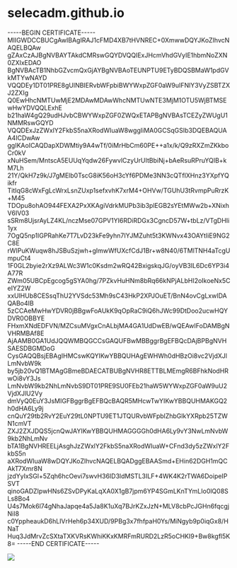 # selecadm.github.io

-----BEGIN CERTIFICATE-----
MIIGWDCCBUCgAwIBAgIRAJ1cFMD4XB7tHVNREC+0XmwwDQYJKoZIhvcNAQELBQAw
gZAxCzAJBgNVBAYTAkdCMRswGQYDVQQIExJHcmVhdGVyIE1hbmNoZXN0ZXIxEDAO
BgNVBAcTB1NhbGZvcmQxGjAYBgNVBAoTEUNPTU9ETyBDQSBMaW1pdGVkMTYwNAYD
VQQDEy1DT01PRE8gUlNBIERvbWFpbiBWYWxpZGF0aW9uIFNlY3VyZSBTZXJ2ZXIg
Q0EwHhcNMTUwMjE2MDAwMDAwWhcNMTUwNTE3MjM1OTU5WjBTMSEwHwYDVQQLExhE
b21haW4gQ29udHJvbCBWYWxpZGF0ZWQxETAPBgNVBAsTCEZyZWUgU1NMMRswGQYD
VQQDExJzZWxlY2FkbS5naXRodWIuaW8wggIiMA0GCSqGSIb3DQEBAQUAA4ICDwAw
ggIKAoICAQDapXDWMtiy9A4wTf/0iMrHbCm60PE++a1x/k/Q9zRXZmZKkboCr0kV
xNuHSem/MntscA5EUUqYqdw26FywvlCzyUrUItBbiNj+bAeRsuRPruYQIB+kM7Lh
21Y/QkH7z9k/J7gMElb0TscG8iK56oH3cYf6PDMe3NN3cQTfIXHnz3YXpfYQikfr
TitIqG8cWxFgLcWrxLsnZUxp1sefxvhK7xrM4+OHVw/TGUhU3tRvmpPuRrzK+M45
TDOpu8ohAO944FEXA2PxXKAgiVdrkMUPb3ib3plEGB2sYEtMWw2b+XNixhV6IV03
sSRm8UjsrAyLZ4KL/nczMse07GPV1YI6RDiRDGx3CgncD57W+tbLz/VTgDHIi1yx
7OgQ5np1lGPRahKe7T7LvD23kFe9yhn7IYJMZuht5t3KWNvx43OAYtIiE9NG2C8E
rWIPuKWuqw8hJSBuSzjwh+gImwWfUXcfCdJ1Br+w8N40/6TMlTNH4aTcgUmpuCt4
1F0GL2byie2rXz9ALWc3W1c0Ksdm2wRQ42BxigskqJG/oyVB3IL6Dc6YP3i4A77R
ZWm05UBCpEgcog5gSYA0hg/7PZkvHuHNm8bRq66kNPjALbHI2oIkoeNx5CeIYZ2W
xxUlHUb8CESsqThU2YVSdc53Mh9sC43HkP2XPJOuET/BnN4ovCgLxwIDAQABo4IB
5zCCAeMwHwYDVR0jBBgwFoAUkK9qOpRaC9iQ6hJWc99DtDoo2ucwHQYDVR0OBBYE
FHxmXNdEDFVN/MZCsuMVgxCnALbjMA4GA1UdDwEB/wQEAwIFoDAMBgNVHRMBAf8E
AjAAMB0GA1UdJQQWMBQGCCsGAQUFBwMBBggrBgEFBQcDAjBPBgNVHSAESDBGMDoG
CysGAQQBsjEBAgIHMCswKQYIKwYBBQUHAgEWHWh0dHBzOi8vc2VjdXJlLmNvbW9k
by5jb20vQ1BTMAgGBmeBDAECATBUBgNVHR8ETTBLMEmgR6BFhkNodHRwOi8vY3Js
LmNvbW9kb2NhLmNvbS9DT01PRE9SU0FEb21haW5WYWxpZGF0aW9uU2VjdXJlU2Vy
dmVyQ0EuY3JsMIGFBggrBgEFBQcBAQR5MHcwTwYIKwYBBQUHMAKGQ2h0dHA6Ly9j
cnQuY29tb2RvY2EuY29tL0NPTU9ET1JTQURvbWFpblZhbGlkYXRpb25TZWN1cmVT
ZXJ2ZXJDQS5jcnQwJAYIKwYBBQUHMAGGGGh0dHA6Ly9vY3NwLmNvbW9kb2NhLmNv
bTA1BgNVHREELjAsghJzZWxlY2FkbS5naXRodWIuaW+CFnd3dy5zZWxlY2FkbS5n
aXRodWIuaW8wDQYJKoZIhvcNAQELBQADggEBAASmd+EHin62DGH1mQCAkT7Xmr8N
jzdYyIxSGl+5Zqh6hcOevi7swvH36ID3ldMSTL3ILF+4WK4K2rTWA6DoipeIPSVT
qinoGADZIpwHNs6ZSvDPyKaLqXA0X1gB7jpm6YP4SGmLKnTYmLIo0lQ08SLs8Bo4
U4s7Mok6l74gNhaJapqe4a5Ja8K1uXq7BJrKZxJzN+MLV8cbPcJGHn6fqcgjNiI8
c0YppheaukD6hLIVrHeh6p34XUD/9PBg3x7fhfpaH0Ys/MiNgyb9p0iqGx8/HNaT
Huq3JdMrvZcSXtaTXKVRsKWhiKKxKMRFmRURD2LzR5oCHKI9+Bw8kgfl5K8=
-----END CERTIFICATE----- 

![](https://raw.githubusercontent.com/selecadm/selecadm.github.io/master/selecadm.github.io_CRT.png)
